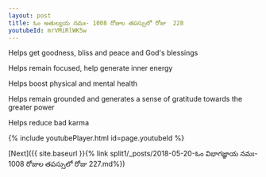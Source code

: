 ```yaml
---
layout: post
title: ఓం అతుల్యయ నమః- 1008 రోజుల తపస్సులో రోజు  228
youtubeId: mrVMiRlWK5w
---
```

 
 
Helps get goodness, bliss and peace and God's blessings
 
Helps remain focused, help generate inner energy 
 
Helps boost physical and mental health 
 
Helps remain grounded and generates a sense of gratitude towards the greater power 
 
Helps reduce bad karma
 
 
 
 


{% include youtubePlayer.html id=page.youtubeId %}
 
[Next]({{ site.baseurl }}{% link  split1/_posts/2018-05-20-ఓం విభాగజ్ఞాయ నమః- 1008 రోజుల తపస్సులో రోజు  227.md%})
 
